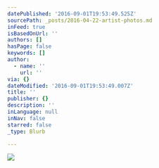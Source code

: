 ```yaml
---
datePublished: '2016-09-01T19:53:49.525Z'
sourcePath: _posts/2016-04-22-artist-photos.md
inFeed: true
isBasedOnUrl: ''
authors: []
hasPage: false
keywords: []
author:
  - name: ''
    url: ''
via: {}
dateModified: '2016-09-01T19:53:49.007Z'
title: ''
publisher: {}
description: ''
inLanguage: null
inNav: false
starred: false
_type: Blurb

---
```

![](https://imgflo.herokuapp.com/graph/2b2431f8e7ba7b0/02345119ff297a79bccb71bbd9b21bc7/croprotate.jpg?cropheight=3542&cropwidth=5122&degrees=0&input=https%3A%2F%2Fthe-grid-user-content.s3-us-west-2.amazonaws.com%2Fe3f558f3-d728-4fe0-9c0a-91d6633f17d1.jpg&x=0&y=0)